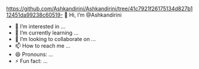https://github.com/Ashkandirini/Ashkandirini/tree/41c7921f26175134d827b112451da99238c60519- 👋 Hi, I’m @Ashkandirini
- 👀 I’m interested in ...
- 🌱 I’m currently learning ...
- 💞️ I’m looking to collaborate on ...
- 📫 How to reach me ...
- 😄 Pronouns: ...
- ⚡ Fun fact: ...

<!---
Ashkandirini/Ashkandirini is a ✨ special ✨ repository because its `README.md` (this file) appears on your GitHub profile.
You can click the Preview link to take a look at your changes.
--->
